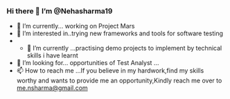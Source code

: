 ### Hi there  👋  I’m @Nehasharma19
- 🔭 I’m currently... working on Project Mars
- 👀 I’m interested in..trying new frameworks and tools for software testing
- - 🌱 I’m currently ...practising demo projects to implement by technical skills i have learnt
- 💞️ I’m looking for... opportunities of Test Analyst ...
- 📫 How to reach me ...If you believe in my hardwork,find my skills worthy and wants to provide me an opportunity,Kindly reach me over to me.nsharma@gmail.com

